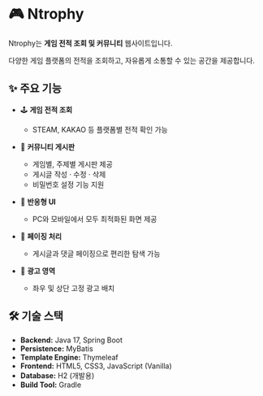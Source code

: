 # 🎮 Ntrophy
Ntrophy는 **게임 전적 조회 및 커뮤니티** 웹사이트입니다.

다양한 게임 플랫폼의 전적을 조회하고, 자유롭게 소통할 수 있는 공간을 제공합니다.

## ✨ 주요 기능
- 🕹️ **게임 전적 조회**  
  - STEAM, KAKAO 등 플랫폼별 전적 확인 가능

- 💬 **커뮤니티 게시판**  
  - 게임별, 주제별 게시판 제공  
  - 게시글 작성 · 수정 · 삭제  
  - 비밀번호 설정 기능 지원

- 📱 **반응형 UI**  
  - PC와 모바일에서 모두 최적화된 화면 제공

- 📄 **페이징 처리**  
  - 게시글과 댓글 페이징으로 편리한 탐색 가능

- 📢 **광고 영역**  
  - 좌우 및 상단 고정 광고 배치

## 🛠️ 기술 스택
- **Backend:** Java 17, Spring Boot  
- **Persistence:** MyBatis  
- **Template Engine:** Thymeleaf  
- **Frontend:** HTML5, CSS3, JavaScript (Vanilla)  
- **Database:** H2 (개발용)  
- **Build Tool:** Gradle  
